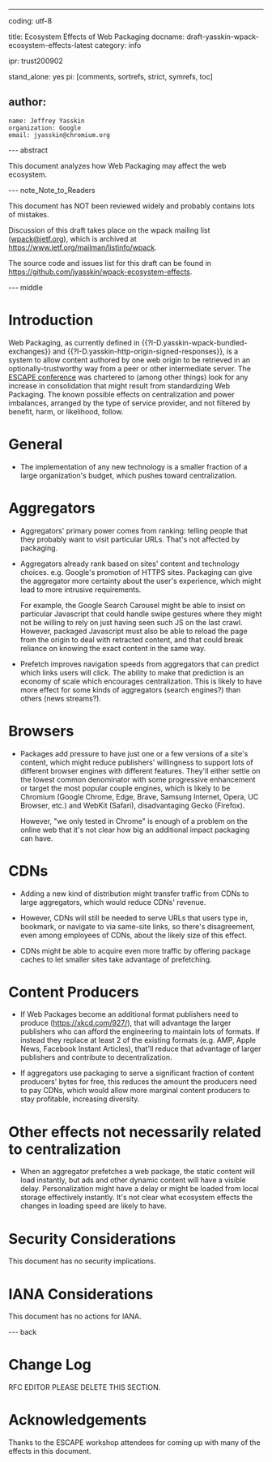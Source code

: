 ---
coding: utf-8

title: Ecosystem Effects of Web Packaging
docname: draft-yasskin-wpack-ecosystem-effects-latest
category: info

ipr: trust200902

stand_alone: yes
pi: [comments, sortrefs, strict, symrefs, toc]

author:
 -
    name: Jeffrey Yasskin
    organization: Google
    email: jyasskin@chromium.org

--- abstract

This document analyzes how Web Packaging may affect the web ecosystem.

--- note_Note_to_Readers

This document has NOT been reviewed widely and probably contains lots of
mistakes.

Discussion of this draft takes place on the wpack mailing list (wpack@ietf.org),
which is archived at <https://www.ietf.org/mailman/listinfo/wpack>.

The source code and issues list for this draft can be found
in <https://github.com/jyasskin/wpack-ecosystem-effects>.

--- middle

# Introduction

Web Packaging, as currently defined in {{?I-D.yasskin-wpack-bundled-exchanges}}
and {{?I-D.yasskin-http-origin-signed-responses}}, is a system to allow content
authored by one web origin to be retrieved in an optionally-trustworthy way from
a peer or other intermediate server. The [ESCAPE
conference](https://www.iab.org/activities/workshops/escape-workshop/) was
chartered to (among other things) look for any increase in consolidation that
might result from standardizing Web Packaging. The known possible effects on
centralization and power imbalances, arranged by the type of service provider,
and not filtered by benefit, harm, or likelihood, follow.

# General

* The implementation of any new technology is a smaller fraction of a large
  organization's budget, which pushes toward centralization.

# Aggregators

* Aggregators' primary power comes from ranking: telling people that they
  probably want to visit particular URLs. That's not affected by packaging.

* Aggregators already rank based on sites' content and technology choices. e.g.
  Google's promotion of HTTPS sites. Packaging can give the aggregator more
  certainty about the user's experience, which might lead to more intrusive
  requirements.

  For example, the Google Search Carousel might be able to insist on particular
  Javascript that could handle swipe gestures where they might not be willing to
  rely on just having seen such JS on the last crawl. However, packaged
  Javascript must also be able to reload the page from the origin to deal with
  retracted content, and that could break reliance on knowing the exact content
  in the same way.

* Prefetch improves navigation speeds from aggregators that can predict which
  links users will click. The ability to make that prediction is an economy of
  scale which encourages centralization. This is likely to have more effect for
  some kinds of aggregators (search engines?) than others (news streams?).

# Browsers

* Packages add pressure to have just one or a few versions of a site's content,
  which might reduce publishers' willingness to support lots of different
  browser engines with different features. They'll either settle on the lowest
  common denominator with some progressive enhancement or target the most
  popular couple engines, which is likely to be Chromium (Google Chrome, Edge,
  Brave, Samsung Internet, Opera, UC Browser, etc.) and WebKit (Safari),
  disadvantaging Gecko (Firefox).

  However, "we only tested in Chrome" is enough of a problem on the online web
  that it's not clear how big an additional impact packaging can have.

# CDNs

* Adding a new kind of distribution might transfer traffic from CDNs to large
  aggregators, which would reduce CDNs' revenue.

* However, CDNs will still be needed to serve URLs that users type in, bookmark,
  or navigate to via same-site links, so there's disagreement, even among
  employees of CDNs, about the likely size of this effect.

* CDNs might be able to acquire even more traffic by offering package caches to
  let smaller sites take advantage of prefetching.

# Content Producers

* If Web Packages become an additional format publishers need to produce
  (<https://xkcd.com/927/>), that will advantage the larger publishers who can
  afford the engineering to maintain lots of formats. If instead they replace at
  least 2 of the existing formats (e.g. AMP, Apple News, Facebook Instant
  Articles), that'll reduce that advantage of larger publishers and contribute
  to decentralization.

* If aggregators use packaging to serve a significant fraction of content
  producers' bytes for free, this reduces the amount the producers need to pay
  CDNs, which would allow more marginal content producers to stay profitable,
  increasing diversity.

# Other effects not necessarily related to centralization

* When an aggregator prefetches a web package, the static content will load
  instantly, but ads and other dynamic content will have a visible delay.
  Personalization might have a delay or might be loaded from local storage
  effectively instantly. It's not clear what ecosystem effects the changes in
  loading speed are likely to have.

# Security Considerations

This document has no security implications.

# IANA Considerations

This document has no actions for IANA.

--- back

# Change Log

RFC EDITOR PLEASE DELETE THIS SECTION.

# Acknowledgements

Thanks to the ESCAPE workshop attendees for coming up with many of the effects
in this document.
